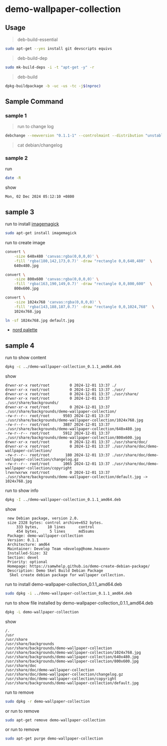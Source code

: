 

# demo-wallpaper-collection


## Usage


> deb-build-essential

``` sh
sudo apt-get --yes install git devscripts equivs
```


> deb-build-dep

``` sh
sudo mk-build-deps -i -t "apt-get -y" -r
```


> deb-build

``` sh
dpkg-buildpackage -b -uc -us -tc -j$(nproc)
```




## Sample Command


###  sample 1

> run to change log

``` sh
debchange --newversion "0.1.1-1" --controlmaint --distribution "unstable" --urgency "low" "Latest Release" --changelog debian/changelog
```

> cat debian/changelog




###  sample 2

run

``` sh
date -R
```

show

```
Mon, 02 Dec 2024 05:12:10 +0800
```


## sample 3

run to install [imagemagick](https://packages.debian.org/stable/imagemagick)

``` sh
sudo apt-get install imagemagick
```


run to create image

``` sh
convert \
	-size 640x480 'canvas:rgba(0,0,0,0)' \
	-fill 'rgba(180,142,173,0.7)' -draw "rectangle 0,0,640,480"  \
	640x480.jpg

convert \
	-size 800x600 'canvas:rgba(0,0,0,0)' \
	-fill 'rgba(163,190,149,0.7)' -draw "rectangle 0,0,800,600"  \
	800x600.jpg

convert \
	-size 1024x768 'canvas:rgba(0,0,0,0)' \
	-fill 'rgba(143,188,187,0.7)' -draw "rectangle 0,0,1024,768"  \
	1024x768.jpg

```

``` sh
ln -sf 1024x768.jpg default.jpg
```


* [nord palette](https://www.nordtheme.com/docs/colors-and-palettes)


## sample 4

run to show content

``` sh
dpkg -c ../demo-wallpaper-collection_0.1.1_amd64.deb
```

show

```
drwxr-xr-x root/root         0 2024-12-01 13:37 ./
drwxr-xr-x root/root         0 2024-12-01 13:37 ./usr/
drwxr-xr-x root/root         0 2024-12-01 13:37 ./usr/share/
drwxr-xr-x root/root         0 2024-12-01 13:37 ./usr/share/backgrounds/
drwxr-xr-x root/root         0 2024-12-01 13:37 ./usr/share/backgrounds/demo-wallpaper-collection/
-rw-r--r-- root/root      9503 2024-12-01 13:37 ./usr/share/backgrounds/demo-wallpaper-collection/1024x768.jpg
-rw-r--r-- root/root      3887 2024-12-01 13:37 ./usr/share/backgrounds/demo-wallpaper-collection/640x480.jpg
-rw-r--r-- root/root      5912 2024-12-01 13:37 ./usr/share/backgrounds/demo-wallpaper-collection/800x600.jpg
drwxr-xr-x root/root         0 2024-12-01 13:37 ./usr/share/doc/
drwxr-xr-x root/root         0 2024-12-01 13:37 ./usr/share/doc/demo-wallpaper-collection/
-rw-r--r-- root/root       180 2024-12-01 13:37 ./usr/share/doc/demo-wallpaper-collection/changelog.gz
-rw-r--r-- root/root      1065 2024-12-01 13:37 ./usr/share/doc/demo-wallpaper-collection/copyright
lrwxrwxrwx root/root         0 2024-12-01 13:37 ./usr/share/backgrounds/demo-wallpaper-collection/default.jpg -> 1024x768.jpg
```

run to show info

``` sh
dpkg -I ../demo-wallpaper-collection_0.1.1_amd64.deb
```

show

```
 new Debian package, version 2.0.
 size 2328 bytes: control archive=652 bytes.
     333 bytes,    10 lines      control
     454 bytes,     5 lines      md5sums
 Package: demo-wallpaper-collection
 Version: 0.1.1
 Architecture: amd64
 Maintainer: Develop Team <develop@home.heaven>
 Installed-Size: 32
 Section: devel
 Priority: optional
 Homepage: https://samwhelp.github.io/demo-create-debian-package/
 Description: Demo Skel Build Debian Package
  Skel create debian package for wallpaper collection.

```

run to install demo-wallpaper-collection_0.1.1_amd64.deb

``` sh
sudo dpkg -i ../demo-wallpaper-collection_0.1.1_amd64.deb
```


run to show file installed by demo-wallpaper-collection_0.1.1_amd64.deb

``` sh
dpkg -L demo-wallpaper-collection
```

show

```
/.
/usr
/usr/share
/usr/share/backgrounds
/usr/share/backgrounds/demo-wallpaper-collection
/usr/share/backgrounds/demo-wallpaper-collection/1024x768.jpg
/usr/share/backgrounds/demo-wallpaper-collection/640x480.jpg
/usr/share/backgrounds/demo-wallpaper-collection/800x600.jpg
/usr/share/doc
/usr/share/doc/demo-wallpaper-collection
/usr/share/doc/demo-wallpaper-collection/changelog.gz
/usr/share/doc/demo-wallpaper-collection/copyright
/usr/share/backgrounds/demo-wallpaper-collection/default.jpg
```

run to remove

``` sh
sudo dpkg -r demo-wallpaper-collection
```

or run to remove

``` sh
sudo apt-get remove demo-wallpaper-collection
```

or run to remove

``` sh
sudo apt-get purge demo-wallpaper-collection
```
